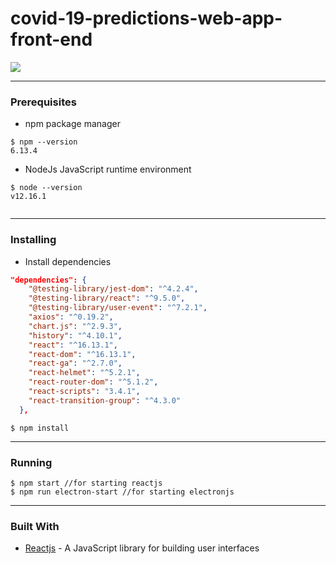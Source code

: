 # covid-19-predictions-web-app-front-end
<img   src='https://raw.githubusercontent.com/seifgh/img' />

---
### Prerequisites

- npm package manager 

```
$ npm --version
6.13.4

```
- NodeJs JavaScript runtime environment  
```
$ node --version
v12.16.1


```
---
### Installing

- Install dependencies
```json
"dependencies": {
    "@testing-library/jest-dom": "^4.2.4",
    "@testing-library/react": "^9.5.0",
    "@testing-library/user-event": "^7.2.1",
    "axios": "^0.19.2",
    "chart.js": "^2.9.3",
    "history": "^4.10.1",
    "react": "^16.13.1",
    "react-dom": "^16.13.1",
    "react-ga": "^2.7.0",
    "react-helmet": "^5.2.1",
    "react-router-dom": "^5.1.2",
    "react-scripts": "3.4.1",
    "react-transition-group": "^4.3.0"
  },
```

```terminal
$ npm install
```
---
### Running
```terminal
$ npm start //for starting reactjs
$ npm run electron-start //for starting electronjs
```
---
### Built With
* [Reactjs](https://reactjs.org/) - A JavaScript library for building user interfaces
